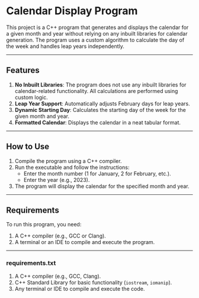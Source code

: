 # Calendar Display Program

This project is a C++ program that generates and displays the calendar for a given month and year without relying on any inbuilt libraries for calendar generation. The program uses a custom algorithm to calculate the day of the week and handles leap years independently.

---

## Features
1. **No Inbuilt Libraries**: The program does not use any inbuilt libraries for calendar-related functionality. All calculations are performed using custom logic.
2. **Leap Year Support**: Automatically adjusts February days for leap years.
3. **Dynamic Starting Day**: Calculates the starting day of the week for the given month and year.
4. **Formatted Calendar**: Displays the calendar in a neat tabular format.

---

## How to Use
1. Compile the program using a C++ compiler.
2. Run the executable and follow the instructions:
   - Enter the month number (1 for January, 2 for February, etc.).
   - Enter the year (e.g., 2023).
3. The program will display the calendar for the specified month and year.

---

## Requirements
To run this program, you need:
1. A C++ compiler (e.g., GCC or Clang).
2. A terminal or an IDE to compile and execute the program.


---

### requirements.txt
1. A C++ compiler (e.g., GCC, Clang).
2. C++ Standard Library for basic functionality (`iostream`, `iomanip`).
3. Any terminal or IDE to compile and execute the code.
